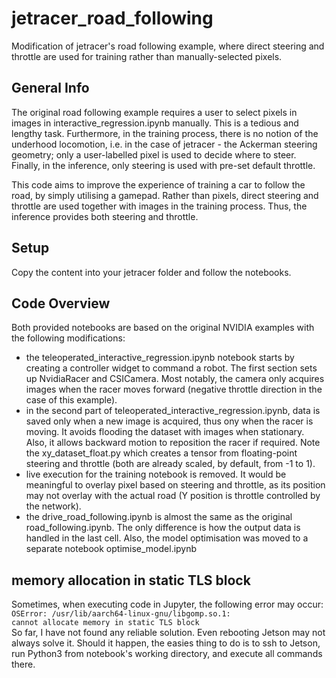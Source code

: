 # jetracer_road_following
Modification of jetracer's road following example, where direct steering and throttle are used for training rather than manually-selected pixels.

## General Info
The original road following example requires a user to select pixels in images in interactive_regression.ipynb manually. This is a tedious and lengthy task. Furthermore, in the training process, there is no notion of the underhood locomotion, i.e. in the case of jetracer - the Ackerman steering geometry; only a user-labelled pixel is used to decide where to steer. Finally, in the inference, only steering is used with pre-set default throttle.

This code aims to improve the experience of training a car to follow the road, by simply utilising a gamepad. Rather than pixels, direct steering and throttle are used together with images in the training process. Thus, the inference provides both steering and throttle.

## Setup
Copy the content into your jetracer folder and follow the notebooks.

## Code Overview
Both provided notebooks are based on the original NVIDIA examples with the following modifications:
* the teleoperated_interactive_regression.ipynb notebook starts by creating a controller widget to command a robot. The first section sets up NvidiaRacer and CSICamera. Most notably, the camera only acquires images when the racer moves forward (negative throttle direction in the case of this example).
* in the second part of teleoperated_interactive_regression.ipynb, data is saved only when a new image is acquired, thus ony when the racer is moving. It avoids flooding the dataset with images when stationary. Also, it allows backward motion to reposition the racer if required. Note the xy_dataset_float.py which creates a tensor from floating-point steering and throttle (both are already scaled, by default, from -1 to 1).
* live execution for the training notebook is removed. It would be meaningful to overlay pixel based on steering and throttle, as its position may not overlay with the actual road (Y position is throttle controlled by the network).
* the drive_road_following.ipynb is almost the same as the original road_following.ipynb. The only difference is how the output data is handled in the last cell. Also, the model optimisation was moved to a separate notebook optimise_model.ipynb

## memory allocation in static TLS block
Sometimes, when executing code in Jupyter, the following error may occur:
<br><code>OSError: /usr/lib/aarch64-linux-gnu/libgomp.so.1: cannot allocate memory in static TLS block</code><br>
So far, I have not found any reliable solution. Even rebooting Jetson may not always solve it. Should it happen, the easies thing to do is to ssh to Jetson, run Python3 from notebook's working directory, and execute all commands there.
